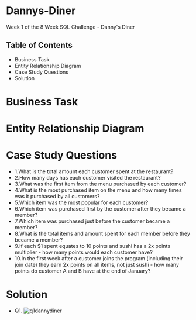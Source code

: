 # Dannys-Diner
Week 1 of the 8 Week SQL Challenge - Danny's Diner

##  Table of Contents
- Business Task 
- Entity Relationship Diagram
- Case Study Questions
- Solution


# Business Task




# Entity Relationship Diagram



# Case Study Questions
- 1.What is the total amount each customer spent at the restaurant?
- 2.How many days has each customer visited the restaurant?
- 3.What was the first item from the menu purchased by each customer?
- 4.What is the most purchased item on the menu and how many times was it purchased by all customers?
- 5.Which item was the most popular for each customer?
- 6.Which item was purchased first by the customer after they became a member?
- 7.Which item was purchased just before the customer became a member?
- 8.What is the total items and amount spent for each member before they became a member?
- 9.If each $1 spent equates to 10 points and sushi has a 2x points multiplier - how many points would each customer have?
- 10.In the first week after a customer joins the program (including their join date) they earn 2x points on all items, not just sushi - how many points do customer A and B have at the end of January?


# Solution
- Q1. 
![q1dannydiner](https://user-images.githubusercontent.com/122754787/216840236-b70ceea7-9c1a-4ef9-b9c8-05ca235bfeb6.png)

